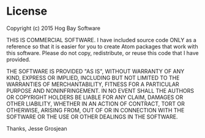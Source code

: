 # License

Copyright (c) 2015 Hog Bay Software

THIS IS COMMERCIAL SOFTWARE. I have included source code ONLY as a reference
so that it is easier for you to create Atom packages that work with this
software. Please do not copy, redistribute, or reuse this code that I have
provided.

THE SOFTWARE IS PROVIDED "AS IS", WITHOUT WARRANTY OF ANY KIND, EXPRESS OR
IMPLIED, INCLUDING BUT NOT LIMITED TO THE WARRANTIES OF MERCHANTABILITY,
FITNESS FOR A PARTICULAR PURPOSE AND NONINFRINGEMENT. IN NO EVENT SHALL THE
AUTHORS OR COPYRIGHT HOLDERS BE LIABLE FOR ANY CLAIM, DAMAGES OR OTHER
LIABILITY, WHETHER IN AN ACTION OF CONTRACT, TORT OR OTHERWISE, ARISING FROM,
OUT OF OR IN CONNECTION WITH THE SOFTWARE OR THE USE OR OTHER DEALINGS IN THE
SOFTWARE.

Thanks,
Jesse Grosjean